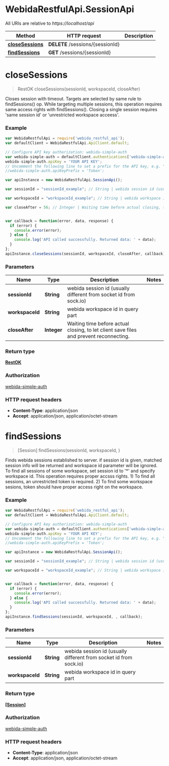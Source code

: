 # WebidaRestfulApi.SessionApi

All URIs are relative to *https://localhost/api*

Method | HTTP request | Description
------------- | ------------- | -------------
[**closeSessions**](SessionApi.md#closeSessions) | **DELETE** /sessions/{sessionId} | 
[**findSessions**](SessionApi.md#findSessions) | **GET** /sessions/{sessionId} | 


<a name="closeSessions"></a>
# **closeSessions**
> RestOK closeSessions(sessionId, workspaceId, closeAfter)



Closes session with timeout. Targets are selected by same rule to findSessions() op. While targeting multiple sessions, this operation requires same access rights with findSessions(). Closing a single session requires &#39;same session id&#39; or &#39;unrestricted workspace acceess&#39;.

### Example
```javascript
var WebidaRestfulApi = require('webida_restful_api');
var defaultClient = WebidaRestfulApi.ApiClient.default;

// Configure API key authorization: webida-simple-auth
var webida-simple-auth = defaultClient.authentications['webida-simple-auth'];
webida-simple-auth.apiKey = 'YOUR API KEY';
// Uncomment the following line to set a prefix for the API key, e.g. "Token" (defaults to null)
//webida-simple-auth.apiKeyPrefix = 'Token';

var apiInstance = new WebidaRestfulApi.SessionApi();

var sessionId = "sessionId_example"; // String | webida session id (usually different from socket id from sock.io)

var workspaceId = "workspaceId_example"; // String | webida workspace id in query part

var closeAfter = 56; // Integer | Waiting time before actual closing, to let client save files and prevent reconnecting. 


var callback = function(error, data, response) {
  if (error) {
    console.error(error);
  } else {
    console.log('API called successfully. Returned data: ' + data);
  }
};
apiInstance.closeSessions(sessionId, workspaceId, closeAfter, callback);
```

### Parameters

Name | Type | Description  | Notes
------------- | ------------- | ------------- | -------------
 **sessionId** | **String**| webida session id (usually different from socket id from sock.io) | 
 **workspaceId** | **String**| webida workspace id in query part | 
 **closeAfter** | **Integer**| Waiting time before actual closing, to let client save files and prevent reconnecting.  | 

### Return type

[**RestOK**](RestOK.md)

### Authorization

[webida-simple-auth](../README.md#webida-simple-auth)

### HTTP request headers

 - **Content-Type**: application/json
 - **Accept**: application/json, application/octet-stream

<a name="findSessions"></a>
# **findSessions**
> [Session] findSessions(sessionId, workspaceId, )



Finds webida sessions established to server. if session id is given, matched session info will be returned and workspace id  parameter will be ignored. To find all sessions of some workspace, set session id to &#39;*&#39; and specify workspace id.  This operation requires proper accsss rights.   1) To find all sessions, an unrestricted token is required.   2) To find some workspace sesions, token should have proper access right on the workspace. 

### Example
```javascript
var WebidaRestfulApi = require('webida_restful_api');
var defaultClient = WebidaRestfulApi.ApiClient.default;

// Configure API key authorization: webida-simple-auth
var webida-simple-auth = defaultClient.authentications['webida-simple-auth'];
webida-simple-auth.apiKey = 'YOUR API KEY';
// Uncomment the following line to set a prefix for the API key, e.g. "Token" (defaults to null)
//webida-simple-auth.apiKeyPrefix = 'Token';

var apiInstance = new WebidaRestfulApi.SessionApi();

var sessionId = "sessionId_example"; // String | webida session id (usually different from socket id from sock.io)

var workspaceId = "workspaceId_example"; // String | webida workspace id in query part


var callback = function(error, data, response) {
  if (error) {
    console.error(error);
  } else {
    console.log('API called successfully. Returned data: ' + data);
  }
};
apiInstance.findSessions(sessionId, workspaceId, , callback);
```

### Parameters

Name | Type | Description  | Notes
------------- | ------------- | ------------- | -------------
 **sessionId** | **String**| webida session id (usually different from socket id from sock.io) | 
 **workspaceId** | **String**| webida workspace id in query part | 

### Return type

[**[Session]**](Session.md)

### Authorization

[webida-simple-auth](../README.md#webida-simple-auth)

### HTTP request headers

 - **Content-Type**: application/json
 - **Accept**: application/json, application/octet-stream

